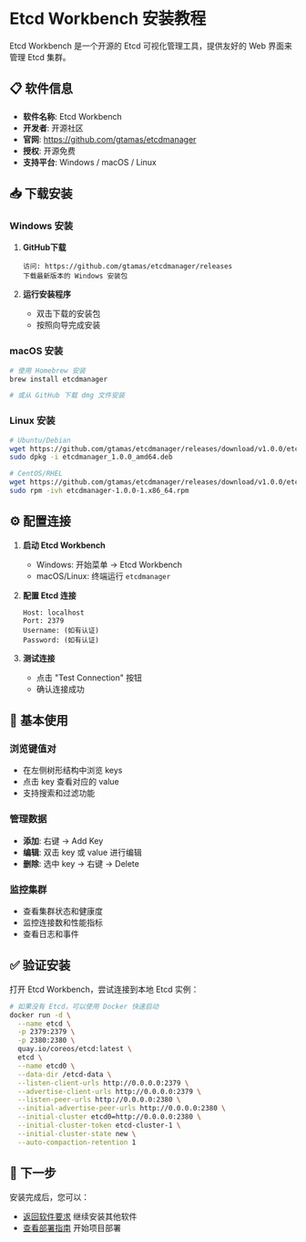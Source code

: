 # Etcd Workbench 安装教程

Etcd Workbench 是一个开源的 Etcd 可视化管理工具，提供友好的 Web 界面来管理 Etcd 集群。

## 📋 软件信息

- **软件名称**: Etcd Workbench
- **开发者**: 开源社区
- **官网**: https://github.com/gtamas/etcdmanager
- **授权**: 开源免费
- **支持平台**: Windows / macOS / Linux

## 📥 下载安装

### Windows 安装

1. **GitHub下载**
   ```
   访问: https://github.com/gtamas/etcdmanager/releases
   下载最新版本的 Windows 安装包
   ```

2. **运行安装程序**
   - 双击下载的安装包
   - 按照向导完成安装

### macOS 安装

```bash
# 使用 Homebrew 安装
brew install etcdmanager

# 或从 GitHub 下载 dmg 文件安装
```

### Linux 安装

```bash
# Ubuntu/Debian
wget https://github.com/gtamas/etcdmanager/releases/download/v1.0.0/etcdmanager_1.0.0_amd64.deb
sudo dpkg -i etcdmanager_1.0.0_amd64.deb

# CentOS/RHEL
wget https://github.com/gtamas/etcdmanager/releases/download/v1.0.0/etcdmanager-1.0.0-1.x86_64.rpm
sudo rpm -ivh etcdmanager-1.0.0-1.x86_64.rpm
```

## ⚙️ 配置连接

1. **启动 Etcd Workbench**
   - Windows: 开始菜单 → Etcd Workbench
   - macOS/Linux: 终端运行 `etcdmanager`

2. **配置 Etcd 连接**
   ```
   Host: localhost
   Port: 2379
   Username: (如有认证)
   Password: (如有认证)
   ```

3. **测试连接**
   - 点击 "Test Connection" 按钮
   - 确认连接成功

## 🔧 基本使用

### 浏览键值对
- 在左侧树形结构中浏览 keys
- 点击 key 查看对应的 value
- 支持搜索和过滤功能

### 管理数据
- **添加**: 右键 → Add Key
- **编辑**: 双击 key 或 value 进行编辑
- **删除**: 选中 key → 右键 → Delete

### 监控集群
- 查看集群状态和健康度
- 监控连接数和性能指标
- 查看日志和事件

## ✅ 验证安装

打开 Etcd Workbench，尝试连接到本地 Etcd 实例：

```bash
# 如果没有 Etcd，可以使用 Docker 快速启动
docker run -d \
  --name etcd \
  -p 2379:2379 \
  -p 2380:2380 \
  quay.io/coreos/etcd:latest \
  etcd \
  --name etcd0 \
  --data-dir /etcd-data \
  --listen-client-urls http://0.0.0.0:2379 \
  --advertise-client-urls http://0.0.0.0:2379 \
  --listen-peer-urls http://0.0.0.0:2380 \
  --initial-advertise-peer-urls http://0.0.0.0:2380 \
  --initial-cluster etcd0=http://0.0.0.0:2380 \
  --initial-cluster-token etcd-cluster-1 \
  --initial-cluster-state new \
  --auto-compaction-retention 1
```

## 🎯 下一步

安装完成后，您可以：
- [返回软件要求](../) 继续安装其他软件
- [查看部署指南](../../../deployment) 开始项目部署 